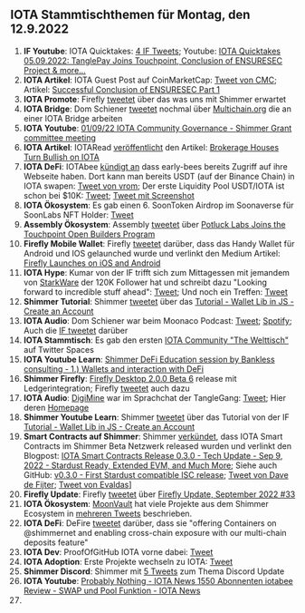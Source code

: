 ## IOTA Stammtischthemen für Montag, den 12.9.2022

1. **IF Youtube**: IOTA Quicktakes: [4 IF Tweets](https://twitter.com/iota/status/1566712865515798528?s=20&t=ZqJHDRHuFrCkFGpakvV-Ug); Youtube: [IOTA Quicktakes 05.09.2022: TanglePay Joins Touchpoint, Conclusion of ENSURESEC Project & more...](https://www.youtube.com/watch?v=InEz8cMb18k)
2. **IOTA Artikel**: IOTA Guest Post auf CoinMarketCap: [Tweet von CMC](https://twitter.com/CoinMarketCap/status/1566705191172427777?s=20&t=T7tRXPKL2FrMqWsXTJjJPA); Artikel: [Successful Conclusion of ENSURESEC Part 1](https://coinmarketcap.com/community/articles/35380)
3. **IOTA Promote**: Firefly [tweetet](https://twitter.com/fireflywallet/status/1566823473435054084?s=20&t=BW75KA1Ey8Cw3UyNXLK8lg) über das was uns mit Shimmer erwartet
4. **IOTA Bridge**: Dom Schiener [tweetet](https://twitter.com/DomSchiener/status/1567085808653328385?s=20&t=GadandAhCC_0qZrTN6pLlg) nochmal über [Multichain.org](https://multichain.org/) die an einer IOTA Bridge arbeiten
5. **IOTA Youtube**: [01/09/22 IOTA Community Governance - Shimmer Grant committee meeting](https://www.youtube.com/watch?v=nFkWEkdSblU)
6. **IOTA Artikel**: IOTARead [veröffentlicht](https://twitter.com/iotaread/status/1567190395045519360?s=20&t=4mXDRwL3EiwFUWx9XVl__g) den Artikel: [Brokerage Houses Turn Bullish on IOTA](https://iotaread.com/119-brokerage-houses-turn-bullish-on-iota)
7. **IOTA DeFi**: IOTAbee [kündigt an](https://twitter.com/iotabee/status/1567439645176397824?s=20&t=dPDfDwJN6FyYu7l7SygK3A) dass early-bees bereits Zugriff auf ihre Webseite haben. Dort kann man bereits USDT (auf der Binance Chain) in IOTA swapen: [Tweet von vrom](https://twitter.com/Vrom14286662/status/1567480704908279808?s=20&t=U5P8nDscMYqY5-azWd8wtg); Der erste Liquidity Pool USDT/IOTA ist schon bei $10K: [Tweet](https://twitter.com/iotabee/status/1567461763037405184?s=20&t=U5P8nDscMYqY5-azWd8wtg); [Tweet mit Screenshot](https://twitter.com/AlvaroMuro4/status/1567475985284567040?s=20&t=ZWya_RIknDNT6LhelzaO2A)
8. **IOTA Ökosystem**: Es gab einen 6. SoonToken Airdrop im Soonaverse für SoonLabs NFT Holder: [Tweet](https://twitter.com/soon_labs/status/1567401967953256448)
9. **Assembly Ökosystem**: Assembly [tweetet](https://twitter.com/assembly_net/status/1567497931388747776?s=20&t=CJ1t3aUsNYyxoKGuP89FcQ) über [Potluck Labs Joins the Touchpoint Open Builders Program](https://blog.assembly.sc/potluck-labs-joins-touchpoint/) 
10. **Firefly Mobile Wallet**: Firefly [tweetet](https://twitter.com/fireflywallet/status/1567500373941690368?s=20&t=oncsUXPsEl47ELVls5gAPw) darüber, dass das Handy Wallet für Android und IOS gelaunched wurde und verlinkt den Medium Artikel: [Firefly Launches on iOS and Android](https://medium.com/@fireflywallet/firefly-launches-on-ios-and-android-bd0b1858ae5f) 
11. **IOTA Hype**: Kumar von der IF trifft sich zum Mittagessen mit jemandem von [StarkWare](https://twitter.com/StarkWareLtd) der 120K Follower hat und schreibt dazu "Looking forward to incredible stuff ahead": [Tweet](https://twitter.com/kranirudha/status/1567802287145484289?s=20&t=Az5rfoPBDFIwBSdEXNybDA); Und noch ein Treffen: [Tweet](https://twitter.com/kranirudha/status/1568514250565648384?s=20&t=arTV4eHATM8Q9fAXzT-imA)
12. **Shimmer Tutorial**: Shimmer [tweetet](https://twitter.com/shimmernet/status/1567815011807928323?s=20&t=LnnKYaVf04oDEZLNaJKaog) über das [Tutorial - Wallet Lib in JS - Create an Account](https://www.youtube.com/watch?v=c00q66ePEwI)
13. **IOTA Audio**: Dom Schiener war beim Moonaco Podcast: [Tweet](https://twitter.com/MoonacoPodcast/status/1567815555582726146?s=20&t=8DL-aG0qQHnxsjqayJbXgw); [Spotify](https://open.spotify.com/episode/7uwYGq1DVQGlgdu8eTauqI); Auch die [IF tweetet](https://twitter.com/iota/status/1568177399161831425?s=20&t=Az5rfoPBDFIwBSdEXNybDA) darüber
14. **IOTA Stammtisch**: Es gab den ersten [IOTA Community "The Welttisch"](https://twitter.com/i/spaces/1rmGPkLNzwYKN) auf Twitter Spaces
15. **IOTA Youtube Learn**: [Shimmer DeFi Education session by Bankless consulting - 1.) Wallets and interaction with DeFi](https://www.youtube.com/watch?v=wSOFHdOBFTc&feature=youtu.be)
16. **Shimmer Firefly**: [Firefly Desktop 2.0.0 Beta 6](https://github.com/iotaledger/firefly/releases/tag/desktop-2.0.0-beta-6) release mit Ledgerintegration; Firefly [tweetet](https://twitter.com/fireflywallet/status/1568199239880130560?s=20&t=Az5rfoPBDFIwBSdEXNybDA) auch dazu
17. **IOTA Audio**: [DigiMine](https://twitter.com/DigiMine_) war im Sprachchat der TangleGang: [Tweet](https://twitter.com/GangTangleTalk/status/1567882683421806601); Hier deren [Homepage](https://linktr.ee/Digimine)
18. **Shimmer Youtube Learn**: Shimmer [tweetet](https://twitter.com/shimmernet/status/1567815011807928323?s=20&t=6nm7NUJE12nPrJ14YUXOtg) über das Tutorial von der IF [Tutorial - Wallet Lib in JS - Create an Account](https://www.youtube.com/watch?v=c00q66ePEwI)
19. **Smart Contracts auf Shimmer**: Shimmer [verkündet](https://twitter.com/shimmernet/status/1568242094841516034?s=20&t=Az5rfoPBDFIwBSdEXNybDA), dass IOTA Smart Contracts im Shimmer Beta Netzwerk released wurden und verlinkt den Blogpost: [IOTA Smart Contracts Release 0.3.0 - Tech Update - Sep 9, 2022 - Stardust Ready, Extended EVM, and Much More](https://blog.shimmer.network/iota-smart-contracts-release-030/); Siehe auch GitHub: [v0.3.0 - First Stardust compatible ISC release](https://github.com/iotaledger/wasp/releases/tag/v0.3.0); [Tweet von Dave de Fijter](https://twitter.com/fijter/status/1568241838196199425?s=20&t=arTV4eHATM8Q9fAXzT-imA); [Tweet von Evaldas](https://twitter.com/lunfardo314/status/1568276742175084544?s=20&t=arTV4eHATM8Q9fAXzT-imA)]
20. **Firefly Update**: Firefly [tweetet](https://twitter.com/fireflywallet/status/1568252019667787783?s=20&t=Az5rfoPBDFIwBSdEXNybDA) über [Firefly Update, September 2022 #33](https://github.com/iotaledger/engineering-updates/discussions/33)
21. **IOTA Ökosystem**: [MoonVault](https://twitter.com/Moon_Vault_News) hat viele Projekte aus dem Shimmer Ecosystem in [mehreren Tweets](https://twitter.com/Moon_Vault_News/status/1568495246853689344?s=20&t=arTV4eHATM8Q9fAXzT-imA) beschrieben.
22. **IOTA DeFi**: DeFire [tweetet](https://twitter.com/DeFIRE_org/status/1568328117411872768?s=20&t=arTV4eHATM8Q9fAXzT-imA) darüber, dass sie "offering Containers on @shimmernet and enabling cross-chain exposure with our multi-chain deposits feature"
23. **IOTA Dev**: ProofOfGitHub IOTA vorne dabei: [Tweet](https://twitter.com/ProofofGitHub/status/1568268035517206529?s=20&t=arTV4eHATM8Q9fAXzT-imA)
24. **IOTA Adoption**: Erste Projekte wechseln zu IOTA: [Tweet](https://twitter.com/neumis4/status/1568137065195266050?s=20&t=arTV4eHATM8Q9fAXzT-imA)
25. **Shimmer Discord**: Shimmer mit [5 Tweets](https://twitter.com/shimmernet/status/1568521414218481664?s=20&t=arTV4eHATM8Q9fAXzT-imA) zum Thema Discord Update
26. **IOTA Youtube**: [Probably Nothing - IOTA News 1550 Abonnenten iotabee Review - SWAP und Pool Funktion - IOTA News](https://www.youtube.com/watch?v=NKYOCuCg8sg)
27. 






